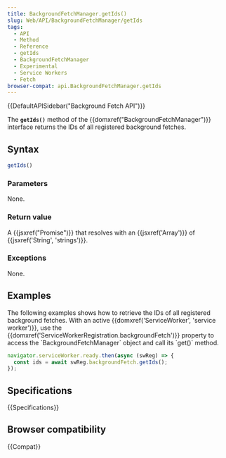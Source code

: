 ```yaml
---
title: BackgroundFetchManager.getIds()
slug: Web/API/BackgroundFetchManager/getIds
tags:
  - API
  - Method
  - Reference
  - getIds
  - BackgroundFetchManager
  - Experimental
  - Service Workers
  - Fetch
browser-compat: api.BackgroundFetchManager.getIds
---
```

{{DefaultAPISidebar("Background Fetch API")}}

The **`getIds()`** method of the {{domxref("BackgroundFetchManager")}} interface returns the IDs of all registered background fetches.

## Syntax

```js
getIds()
```

### Parameters

None.

### Return value

A {{jsxref("Promise")}} that resolves with an {{jsxref('Array')}} of {{jsxref('String', 'strings')}}.

### Exceptions

None.

## Examples

The following examples shows how to retrieve the IDs of all registered background fetches. With an active {{domxref('ServiceWorker', 'service worker')}}, use the {{domxref('ServiceWorkerRegistration.backgroundFetch')}} property to access the \`BackgroundFetchManager\` object and call its \`get()\` method.

```js
navigator.serviceWorker.ready.then(async (swReg) => {
  const ids = await swReg.backgroundFetch.getIds();
});
```

## Specifications

{{Specifications}}

## Browser compatibility

{{Compat}}
